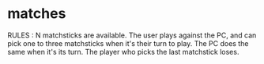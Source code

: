 # matches

RULES :
N matchsticks are available. The user plays against the PC, and can pick one to three matchsticks when it's their turn to play.
The PC does the same when it's its turn.
The player who picks the last matchstick loses.
